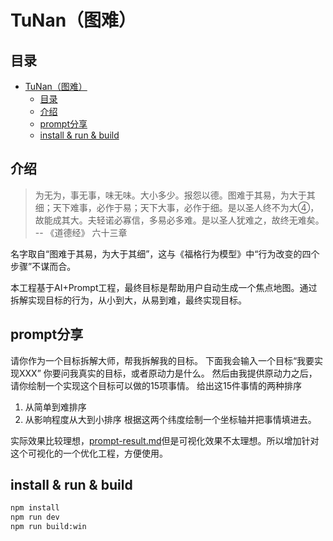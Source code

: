 # TuNan（图难）

## 目录

- [TuNan（图难）](#tunan图难)
  - [目录](#目录)
  - [介绍](#介绍)
  - [prompt分享](#prompt分享)
  - [install \& run \& build](#install--run--build)

## 介绍

> 为无为，事无事，味无味。大小多少。报怨以德。图难于其易，为大于其细；天下难事，必作于易；天下大事，必作于细。是以圣人终不为大④，故能成其大。夫轻诺必寡信，多易必多难。是以圣人犹难之，故终无难矣。 -- 《道德经》 六十三章

名字取自“图难于其易，为大于其细”，这与《福格行为模型》中“行为改变的四个步骤”不谋而合。

本工程基于AI+Prompt工程，最终目标是帮助用户自动生成一个焦点地图。通过拆解实现目标的行为，从小到大，从易到难，最终实现目标。

## prompt分享

请你作为一个目标拆解大师，帮我拆解我的目标。
下面我会输入一个目标“我要实现XXX”
你要问我真实的目标，或者原动力是什么。
然后由我提供原动力之后，请你绘制一个实现这个目标可以做的15项事情。
给出这15件事情的两种排序
1. 从简单到难排序
2. 从影响程度从大到小排序
根据这两个纬度绘制一个坐标轴并把事情填进去。

实际效果比较理想，[prompt-result.md](/doc/prompt-result.md)但是可视化效果不太理想。所以增加针对这个可视化的一个优化工程，方便使用。

## install & run & build

```bash
npm install
npm run dev
npm run build:win
```
